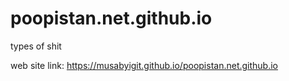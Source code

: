 # poopistan.net.github.io
types of shit

web site link: https://musabyigit.github.io/poopistan.net.github.io
